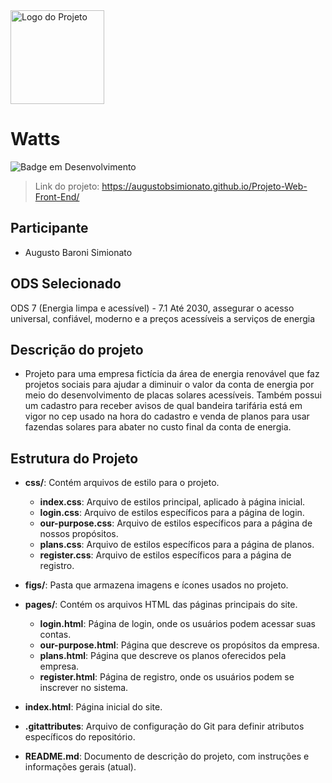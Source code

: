 <img src="https://github.com/user-attachments/assets/db71f9e2-5a66-4057-9ae3-580322013ccb" alt="Logo do Projeto" width="150" height="150" />

# Watts
![Badge em Desenvolvimento](http://img.shields.io/static/v1?label=STATUS&message=EM%20DESENVOLVIMENTO&color=GREEN&style=for-the-badge)
> Link do projeto: https://augustobsimionato.github.io/Projeto-Web-Front-End/

## Participante
- Augusto Baroni Simionato

## ODS Selecionado
ODS 7 (Energia limpa e acessível) - 7.1 Até 2030, assegurar o acesso universal, confiável, moderno e a preços acessíveis a serviços de energia

## Descrição do projeto
- Projeto para uma empresa fictícia da área de energia renovável que faz projetos sociais para ajudar a diminuir o valor da conta de energia por meio do desenvolvimento de placas solares acessíveis. Também possui um cadastro para receber avisos de qual bandeira tarifária está em vigor no cep usado na hora do cadastro e venda de planos para usar fazendas solares para abater no custo final da conta de energia.

## Estrutura do Projeto

- **css/**: Contém arquivos de estilo para o projeto.
  - **index.css**: Arquivo de estilos principal, aplicado à página inicial.
  - **login.css**: Arquivo de estilos específicos para a página de login.
  - **our-purpose.css**: Arquivo de estilos específicos para a página de nossos propósitos.
  - **plans.css**: Arquivo de estilos específicos para a página de planos.
  - **register.css**: Arquivo de estilos específicos para a página de registro.

- **figs/**: Pasta que armazena imagens e ícones usados no projeto.

- **pages/**: Contém os arquivos HTML das páginas principais do site.
  - **login.html**: Página de login, onde os usuários podem acessar suas contas.
  - **our-purpose.html**: Página que descreve os propósitos da empresa.
  - **plans.html**: Página que descreve os planos oferecidos pela empresa.
  - **register.html**: Página de registro, onde os usuários podem se inscrever no sistema.

- **index.html**: Página inicial do site.

- **.gitattributes**: Arquivo de configuração do Git para definir atributos específicos do repositório.

- **README.md**: Documento de descrição do projeto, com instruções e informações gerais (atual).
